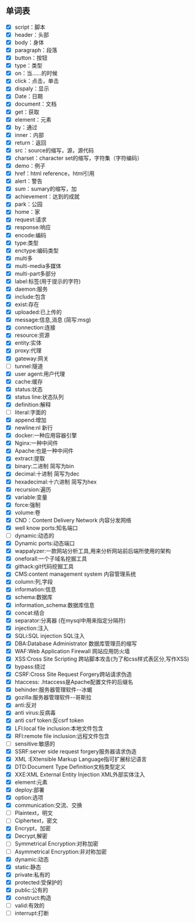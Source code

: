 ## 单词表

- [x] script：脚本
- [x] header：头部
- [x] body：身体
- [x] paragraph：段落
- [x] button：按钮
- [x] type：类型
- [x] on：当……的时候
- [x] click：点击，单击
- [x] dispaly：显示
- [x] Date：日期
- [x] document：文档
- [x] get：获取
- [x] element：元素
- [x] by：通过
- [x] inner：内部
- [x] return：返回
- [x] src：source的缩写，源，源代码
- [x] charset：character set的缩写，字符集（字符编码）
- [x] demo：例子
- [x] href：html reference，html引用
- [x] alert：警告
- [x] sum：sumary的缩写，加
- [x] achievement：达到的成就
- [x] park：公园
- [x] home：家
- [x] request:请求
- [x] response:响应
- [x] encode:编码
- [x] type:类型
- [x] enctype:编码类型
- [x] multi多
- [x] multi-media多媒体
- [x] multi-part多部分
- [x] label:标签(用于提示的字符)
- [x] daemon:服务
- [x] include:包含
- [x] exist:存在
- [x] uploaded:已上传的
- [x] message:信息,消息  (简写:msg)
- [x] connection:连接
- [x] resource:资源
- [x] entity:实体
- [x] proxy:代理
- [x] gateway:网关
- [ ] tunnel:隧道
- [x] user agent:用户代理
- [x] cache:缓存
- [x] status:状态
- [x] status line:状态队列
- [x] definition:解释
- [ ] literal:字面的
- [x] append:增加
- [x] newline:nl  新行
- [x] docker:一种应用容器引擎
- [x] Nginx:一种中间件
- [x] Apache:也是一种中间件
- [x] extract:提取
- [x] binary:二进制  简写为bin
- [x] decimal:十进制  简写为dec
- [x] hexadecimal:十六进制  简写为hex
- [x] recursion:遍历
- [x] variable:变量
- [x] force:强制
- [x] volume:卷
- [x] CND：Content Delivery Network 内容分发网络
- [x] well know ports:知名端口
- [ ] dynamic:动态的
- [x] Dynamic ports:动态端口
- [x] wappalyzer:一款网站分析工具,用来分析网站前后端所使用的架构
- [x] oneforall:一个子域名挖掘工具
- [x] githack:git代码挖掘工具
- [x] CMS:content management system 内容管理系统
- [x] column:列,字段
- [x] information:信息
- [x] schema:数据库
- [x] information_schema:数据库信息
- [x] concat:结合
- [x] separator:分离器  (在mysql中用来指定分隔符)
- [x] injection:注入
- [x] SQLi:SQL injection   SQL注入
- [x] DBA:Database Administrator     数据库管理员的缩写
- [x] WAF:Web Application Firewall    网站应用防火墙
- [x] XSS:Cross Site Scripting 跨站脚本攻击(为了和css样式表区分,写作XSS)
- [x] bypass:绕过
- [x] CSRF:Cross Site Request Forgery跨站请求伪造
- [x] htaccess:  .htaccess是Apache配置文件的后缀名
- [x] behinder:服务器管理软件--冰蝎
- [x] gozilla:服务器管理软件--哥斯拉
- [x] anti:反对
- [x] anti virus:反病毒
- [x] anti csrf token:反csrf token
- [x] LFI:local file inclusion:本地文件包含
- [x] RFI:remote file inclusion:远程文件包含
- [ ] sensitive:敏感的
- [x] SSRF:server side request forgery服务器请求伪造
- [x] XML :EXtensible Markup Language指可扩展标记语言
- [x] DTD:Document Type Definition文档类型定义
- [x] XXE:XML External Entity Injection   XML外部实体注入
- [x] element:元素
- [x] deploy:部署
- [x] option:选项
- [x] communication:交流、交换
- [ ] Plaintext，明文
- [ ] Ciphertext，密文
- [x] Encrypt，加密
- [x] Decrypt,解密
- [ ] Symmetrical Encryption:对称加密
- [ ] Asymmetrical Encryption:非对称加密
- [x] dynamic:动态
- [x] static:静态
- [x] private:私有的
- [x] protected:受保护的
- [x] public:公有的
- [x] construct:构造
- [ ] valid:有效的
- [ ] interrupt:打断
